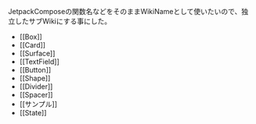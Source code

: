 JetpackComposeの関数名などをそのままWikiNameとして使いたいので、独立したサブWikiにする事にした。

- [[Box]]
- [[Card]]
- [[Surface]]
- [[TextField]]
- [[Button]]
- [[Shape]]
- [[Divider]]
- [[Spacer]]
- [[サンプル]]
- [[State]]
